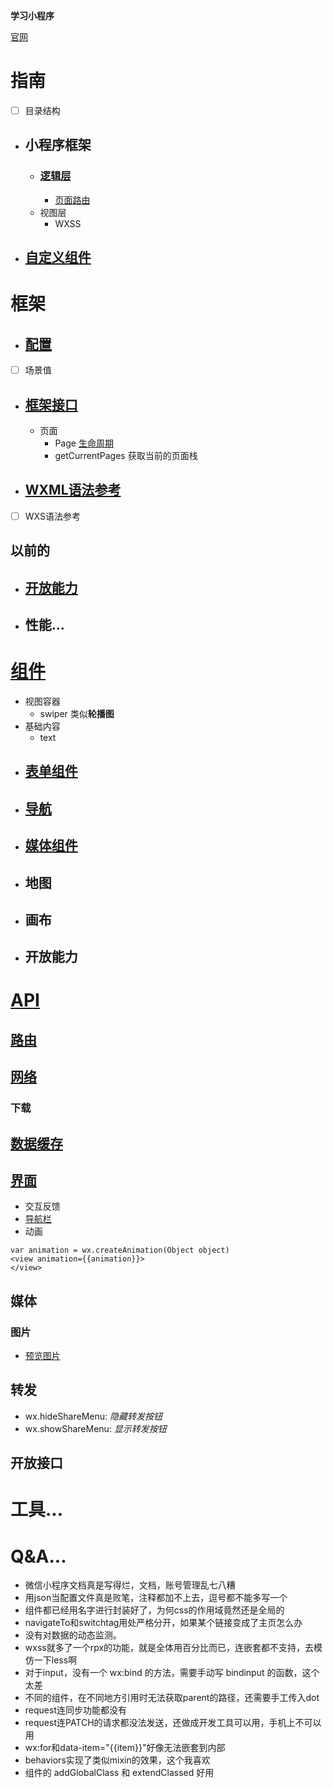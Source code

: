 **学习小程序**

[官网](https://developers.weixin.qq.com/miniprogram/dev/framework/)

# 指南
* [ ] 目录结构
* ## 小程序框架
    * ### [逻辑层](逻辑层.md)
        * [页面路由](逻辑层.md)
    * 视图层
        * WXSS
* ## [自定义组件](./自定义组件.md)

# 框架
* ## [配置](./框架.md)
* [ ] 场景值
* ## [框架接口](./框架.md)
    * 页面
        * Page
        [生命周期](./框架.md)
        * getCurrentPages
        获取当前的页面栈
* ## [WXML语法参考](./框架.md)
* [ ] WXS语法参考

## 以前的
* ## [开放能力](./框架.md)
* ## 性能...


# [组件](组件.md)
* 视图容器
    * swiper 类似**轮播图**
* 基础内容
    * text
* ## [表单组件](./组件.md#表单组件)
* ## [导航](./组件.md#导航)
* ## [媒体组件](./组件.md#媒体组件_官网)
* ## 地图
* ## 画布
* ## 开放能力

# [API](./api.md)
## [路由](./api.md#路由-官网)
## [网络](./api.md)
### 下载
## [数据缓存](./api.md#数据缓存)
## [界面](./api.md#界面)
* 交互反馈
* [导航栏](./api.md#导航栏)
* 动画
```
var animation = wx.createAnimation(Object object)
<view animation={{animation}}>
</view>
```

## 媒体
### 图片
* [预览图片](./api.md#图片)

## 转发
* wx.hideShareMenu: *隐藏转发按钮*
* wx.showShareMenu: *显示转发按钮*

## 开放接口

# 工具...

# Q&A...

* 微信小程序文档真是写得烂，文档，账号管理乱七八糟  
* 用json当配置文件真是败笔，注释都加不上去，逗号都不能多写一个  
* 组件都已经用名字进行封装好了，为何css的作用域竟然还是全局的  
* navigateTo和switchtag用处严格分开，如果某个链接变成了主页怎么办  
* 没有对数据的动态监测。
* wxss就多了一个rpx的功能，就是全体用百分比而已，连嵌套都不支持，去模仿一下less啊  
* 对于input，没有一个 wx:bind 的方法，需要手动写 bindinput 的函数，这个太差  
* 不同的组件，在不同地方引用时无法获取parent的路径，还需要手工传入dot  
* request连同步功能都没有  
* request连PATCH的请求都没法发送，还做成开发工具可以用，手机上不可以用  
* wx:for和data-item="{{item}}"好像无法嵌套到内部
* behaviors实现了类似mixin的效果，这个我喜欢
* 组件的 addGlobalClass 和 extendClassed 好用
